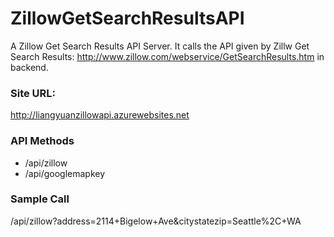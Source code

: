 # ZillowGetSearchResultsAPI
A Zillow Get Search Results API Server. It calls the API given by Zillw Get Search Results: http://www.zillow.com/webservice/GetSearchResults.htm
in backend.

### Site URL:
http://liangyuanzillowapi.azurewebsites.net

### API Methods
* /api/zillow
* /api/googlemapkey

### Sample Call
/api/zillow?address=2114+Bigelow+Ave&citystatezip=Seattle%2C+WA

